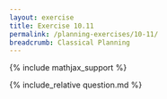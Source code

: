 ```yaml
---
layout: exercise
title: Exercise 10.11
permalink: /planning-exercises/10-11/
breadcrumb: Classical Planning
---
```


{% include mathjax_support %}

<div><i class="arrow-up loader" data-chapter="planning-exercises" data-exercise="ex_11" data-rating="0"></i></div>
{% include_relative question.md %}
